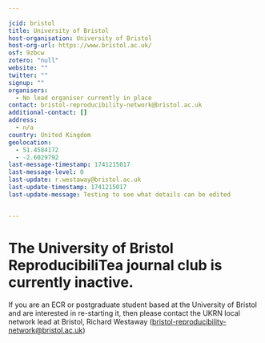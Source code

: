 ```yaml
---
    
jcid: bristol
title: University of Bristol
host-organisation: University of Bristol
host-org-url: https://www.bristol.ac.uk/
osf: 9zbcw
zotero: "null"
website: ""
twitter: ""
signup: ""
organisers:
  - No lead organiser currently in place
contact: bristol-reproducibility-network@bristol.ac.uk
additional-contact: []
address:
  - n/a
country: United Kingdom
geolocation:
  - 51.4584172
  - -2.6029792
last-message-timestamp: 1741215017
last-message-level: 0
last-update: r.westaway@bristol.ac.uk
last-update-timestamp: 1741215017
last-update-message: Testing to see what details can be edited


---
```


# The University of Bristol ReproducibiliTea journal club is currently inactive. 

If you are an ECR or postgraduate student based at the University of Bristol and are interested in re-starting it, then please contact the UKRN local network lead at Bristol, Richard Westaway (bristol-reproducibility-network@bristol.ac.uk)
